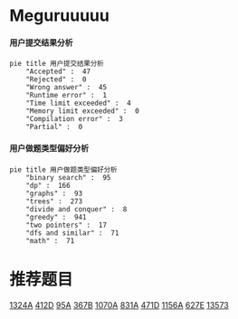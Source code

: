 # Meguruuuuu

<!-- tabs:start -->



#### **用户提交结果分析**

```mermaid
pie title 用户提交结果分析
    "Accepted" :  47
    "Rejected" :  0
    "Wrong answer" :  45
    "Runtime error" :  1
    "Time limit exceeded" :  4
    "Memory limit exceeded" :  0
    "Compilation error" :  3
    "Partial" :  0
```

#### **用户做题类型偏好分析**

```mermaid
pie title 用户做题类型偏好分析
    "binary search" :  95
    "dp" :  166
    "graphs" :  93
    "trees" :  273
    "divide and conquer" :  8
    "greedy" :  941
    "two pointers" :  17
    "dfs and similar" :  71
    "math" :  71
```



<!-- tabs:end -->
# 推荐题目
[1324A](https://codeforces.com/contest/1324/problem/A)
[412D](https://codeforces.com/contest/412/problem/D)
[95A](https://codeforces.com/contest/95/problem/A)
[367B](https://codeforces.com/contest/367/problem/B)
[1070A](https://codeforces.com/contest/1070/problem/A)
[831A](https://codeforces.com/contest/831/problem/A)
[471D](https://codeforces.com/contest/471/problem/D)
[1156A](https://codeforces.com/contest/1156/problem/A)
[627E](https://codeforces.com/contest/627/problem/E)
[13573](https://codeforces.com/contest/1357/problem/3)
